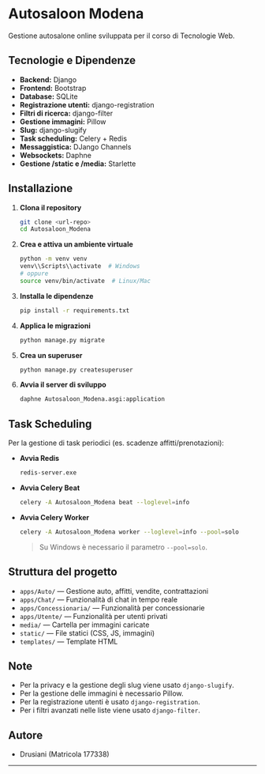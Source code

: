 # Autosaloon Modena

Gestione autosalone online sviluppata per il corso di Tecnologie Web.

## Tecnologie e Dipendenze

- **Backend:** Django
- **Frontend:** Bootstrap
- **Database:** SQLite
- **Registrazione utenti:** django-registration
- **Filtri di ricerca:** django-filter
- **Gestione immagini:** Pillow
- **Slug:** django-slugify
- **Task scheduling:** Celery + Redis
- **Messaggistica:** DJango Channels
- **Websockets:** Daphne
- **Gestione /static e /media:** Starlette

## Installazione

1. **Clona il repository**
   ```bash
   git clone <url-repo>
   cd Autosaloon_Modena
   ```

2. **Crea e attiva un ambiente virtuale**
   ```bash
   python -m venv venv
   venv\\Scripts\\activate  # Windows
   # oppure
   source venv/bin/activate  # Linux/Mac
   ```

3. **Installa le dipendenze**
   ```bash
   pip install -r requirements.txt
   ```

4. **Applica le migrazioni**
   ```bash
   python manage.py migrate
   ```

5. **Crea un superuser**
   ```bash
   python manage.py createsuperuser
   ```

6. **Avvia il server di sviluppo**
   ```bash
   daphne Autosaloon_Modena.asgi:application
   ```

## Task Scheduling

Per la gestione di task periodici (es. scadenze affitti/prenotazioni):

- **Avvia Redis**  
  ```bash
  redis-server.exe
  ```
- **Avvia Celery Beat**  
  ```bash
  celery -A Autosaloon_Modena beat --loglevel=info
  ```
- **Avvia Celery Worker**  
  ```bash
  celery -A Autosaloon_Modena worker --loglevel=info --pool=solo
  ```
  > Su Windows è necessario il parametro `--pool=solo`.

## Struttura del progetto

- `apps/Auto/` — Gestione auto, affitti, vendite, contrattazioni
- `apps/Chat/` — Funzionalità di chat in tempo reale
- `apps/Concessionaria/` — Funzionalità per concessionarie
- `apps/Utente/` — Funzionalità per utenti privati
- `media/` — Cartella per immagini caricate
- `static/` — File statici (CSS, JS, immagini)
- `templates/` — Template HTML

## Note

- Per la privacy e la gestione degli slug viene usato `django-slugify`.
- Per la gestione delle immagini è necessario Pillow.
- Per la registrazione utenti è usato `django-registration`.
- Per i filtri avanzati nelle liste viene usato `django-filter`.

## Autore

- Drusiani (Matricola 177338)

---


